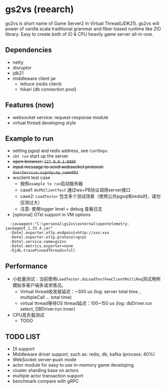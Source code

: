 # gs2vs (reearch)

gs2vs is short name of Game Server2 in Virtual Thread(JDK21). gs2vs will power of vanilla scala traditional grammar and
fiber-based runtime like ZIO library. Easy to create both of IO & CPU heavily game server all-in-one.

## Dependencies

- netty
- disruptor
- jdk21
- middleware client jar
    - lettuce (redis client)
    - hikari (db connection pool)

## Features (now)

- websocket service: request-response module
- virtual thread developing style

## Example to run

- setting pgsql and redis address, see `ConfDeps`
- `sbt run` start up the server
- ~~open browser: `127.0.0.1:8880`~~
- ~~input message to send websocket protocol: `UserService;signUp;my_name002`~~
- wsclient test case
    - 按照`example to run`启动服务器
    - case1: `WsPbClientTest` 通过ws+PB协议调用server接口
    - case2: `LoadTester` 包含多个测试场景（使用公共pgsql和redis时，请勿压测过大）
    - 注意: 使用logger level = debug 查看日志
- [optional] OTel support in VM options

```
  -javaagent:"C:\personal\gs2vs\external\opentelemetry-javaagent_1.33.4.jar"
  -Dotel.exporter.otlp.endpoint=http://xxx:xxx
  -Dotel.exporter.otlp.protocol=grpc
  -Dotel.service.name=gs2vs
  -Dotel.metrics.exporter=none
  -Djdk.tracePinnedThreads=full
```

## Performance

- 小批量测试：当前使用`LoadTester.doLoadTestFewClientMultiReq`测试用例模拟多客户端多请求情况。
    - Virtual thread收发层延迟：~300 us (log: server total time , multipleCall ... total time)
    - virtual thread等待OS thread延迟：100~150 us (log: dbDriver.run select, DBDriver.run inner)
- CPU高负载测试
    - TODO

## TODO LIST

- DI support
- Middleware driver support, such as: redis, db, kafka (process: 40%)
- WebSocket server-push mode
- actor module for easy to use in-memory game developing
- cluster sharding base on actors
- multiple actor transaction support
- benchmark compare with gRPC

